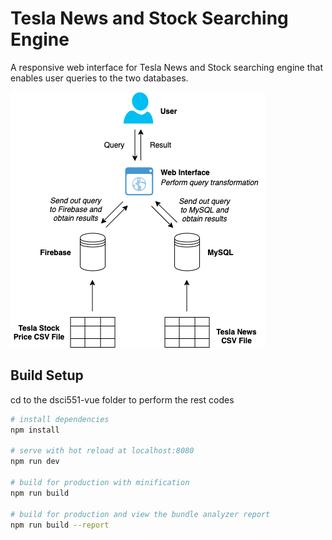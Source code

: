 # Tesla News and Stock Searching Engine

A responsive web interface for Tesla News and Stock searching engine that enables user queries to the two databases.

![Architecture Diagram](https://github.com/linlejiang/Tesla-News-and-Stock-Searching-Engine/blob/master/Architecture_Diagram.png)

## Build Setup

cd to the dsci551-vue folder to perform the rest codes

``` bash
# install dependencies
npm install

# serve with hot reload at localhost:8080
npm run dev

# build for production with minification
npm run build

# build for production and view the bundle analyzer report
npm run build --report
```
